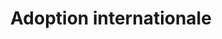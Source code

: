 ---
title: Adoption internationale
longTitle: 'Adoption internationale'
tags:
- gccommon
french:
- "[[International adoption]]"
---